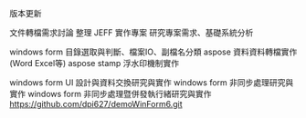 版本更新

文件轉檔需求討論
整理 JEFF 實作專案
研究專案需求、基礎系統分析

windows form 目錄選取與判斷、檔案IO、副檔名分類
aspose 資料資料轉檔實作 (Word Excel等)
aspose stamp 浮水印機制實作

windows form UI 設計與資料交換研究與實作
windows form 非同步處理研究與實作
windows form 非同步處理暨併發執行緒研究與實作
https://github.com/dpi627/demoWinForm6.git